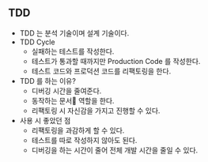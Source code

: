 ## TDD

- TDD 는 분석 기술이며 설계 기술이다.
- TDD Cycle
    - 실패하는 테스트를 작성한다.
    - 테스트가 통과할 때까지만 Production Code 를 작성한다.
    - 테스트 코드와 프로덕션 코드를 리팩토링을 한다.
- TDD 를 하는 이유?
    - 디버깅 시간을 줄여준다.
    - 동작하는 문서 역할을 한다.
    - 리팩토링 시 자신감을 가지고 진행할 수 있다.
- 사용 시 좋았던 점
    - 리팩토링을 과감하게 할 수 있다.
    - 테스트를 따로 작성하지 않아도 된다.
    - 디버깅을 하는 시간이 줄어 전체 개발 시간을 줄일 수 있다.